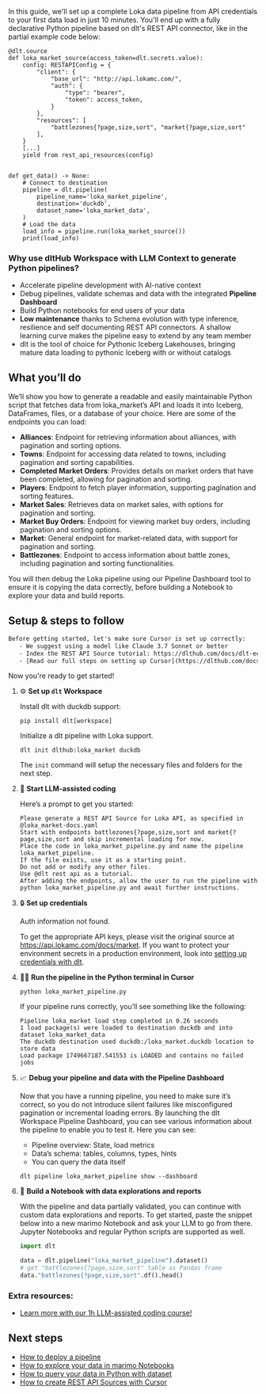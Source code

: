 In this guide, we'll set up a complete Loka data pipeline from API credentials to your first data load in just 10 minutes. You'll end up with a fully declarative Python pipeline based on dlt's REST API connector, like in the partial example code below:

```python-outcome
@dlt.source
def loka_market_source(access_token=dlt.secrets.value):
    config: RESTAPIConfig = {
        "client": {
            "base_url": "http://api.lokamc.com/",
            "auth": {
                "type": "bearer",
                "token": access_token,
            }
        },
        "resources": [
            "battlezones{?page,size,sort", "market{?page,size,sort"
        ],
    }
    [...]
    yield from rest_api_resources(config)


def get_data() -> None:
    # Connect to destination
    pipeline = dlt.pipeline(
        pipeline_name='loka_market_pipeline',
        destination='duckdb',
        dataset_name='loka_market_data', 
    )
    # Load the data
    load_info = pipeline.run(loka_market_source())
    print(load_info) 
```

### Why use dltHub Workspace with LLM Context to generate Python pipelines?

- Accelerate pipeline development with AI-native context
- Debug pipelines, validate schemas and data with the integrated **Pipeline Dashboard**
- Build Python notebooks for end users of your data
- **Low maintenance** thanks to Schema evolution with type inference, resilience and self documenting REST API connectors. A shallow learning curve makes the pipeline easy to extend by any team member
- dlt is the tool of choice for Pythonic Iceberg Lakehouses, bringing mature data loading to pythonic Iceberg with or without catalogs

## What you’ll do

We’ll show you how to generate a readable and easily maintainable Python script that fetches data from loka_market’s API and loads it into Iceberg, DataFrames, files, or a database of your choice. Here are some of the endpoints you can load:

- **Alliances**: Endpoint for retrieving information about alliances, with pagination and sorting options.
- **Towns**: Endpoint for accessing data related to towns, including pagination and sorting capabilities.
- **Completed Market Orders**: Provides details on market orders that have been completed, allowing for pagination and sorting.
- **Players**: Endpoint to fetch player information, supporting pagination and sorting features.
- **Market Sales**: Retrieves data on market sales, with options for pagination and sorting.
- **Market Buy Orders**: Endpoint for viewing market buy orders, including pagination and sorting options.
- **Market**: General endpoint for market-related data, with support for pagination and sorting.
- **Battlezones**: Endpoint to access information about battle zones, including pagination and sorting functionalities.

You will then debug the Loka pipeline using our Pipeline Dashboard tool to ensure it is copying the data correctly, before building a Notebook to explore your data and build reports.

## Setup & steps to follow

```default
Before getting started, let's make sure Cursor is set up correctly:
   - We suggest using a model like Claude 3.7 Sonnet or better
   - Index the REST API Source tutorial: https://dlthub.com/docs/dlt-ecosystem/verified-sources/rest_api/ and add it to context as **@dlt rest api**
   - [Read our full steps on setting up Cursor](https://dlthub.com/docs/dlt-ecosystem/llm-tooling/cursor-restapi#23-configuring-cursor-with-documentation)
```

Now you're ready to get started!

1. ⚙️ **Set up `dlt` Workspace**
    
    Install dlt with duckdb support:
    ```shell
    pip install dlt[workspace]
    ```

    Initialize a dlt pipeline with Loka support.
    ```shell
    dlt init dlthub:loka_market duckdb
    ```

    The `init` command will setup the necessary files and folders for the next step.
    
2. 🤠 **Start LLM-assisted coding**
    
    Here’s a prompt to get you started:
    
    ```prompt
    Please generate a REST API Source for Loka API, as specified in @loka_market-docs.yaml 
    Start with endpoints battlezones{?page,size,sort and market{?page,size,sort and skip incremental loading for now. 
    Place the code in loka_market_pipeline.py and name the pipeline loka_market_pipeline. 
    If the file exists, use it as a starting point. 
    Do not add or modify any other files. 
    Use @dlt rest api as a tutorial. 
    After adding the endpoints, allow the user to run the pipeline with python loka_market_pipeline.py and await further instructions.
    ```

    
3. 🔒 **Set up credentials** 
    
    Auth information not found.
    
    To get the appropriate API keys, please visit the original source at https://api.lokamc.com/docs/market.
    If you want to protect your environment secrets in a production environment, look into [setting up credentials with dlt](https://dlthub.com/docs/walkthroughs/add_credentials).
    
4. 🏃‍♀️ **Run the pipeline in the Python terminal in Cursor**
    
    ```shell
    python loka_market_pipeline.py
    ```
    
    If your pipeline runs correctly, you’ll see something like the following:
    
    ```shell
    Pipeline loka_market load step completed in 0.26 seconds
    1 load package(s) were loaded to destination duckdb and into dataset loka_market_data
    The duckdb destination used duckdb:/loka_market.duckdb location to store data
    Load package 1749667187.541553 is LOADED and contains no failed jobs
    ```
    
5. 📈 **Debug your pipeline and data with the Pipeline Dashboard**

    Now that you have a running pipeline, you need to make sure it’s correct, so you do not introduce silent failures like misconfigured pagination or incremental loading errors. By launching the dlt Workspace Pipeline Dashboard, you can see various information about the pipeline to enable you to test it. Here you can see:
    - Pipeline overview: State, load metrics
    - Data’s schema: tables, columns, types, hints
    - You can query the data itself
    
    ```shell
    dlt pipeline loka_market_pipeline show --dashboard
    ```
    
6. 🐍 **Build a Notebook with data explorations and reports**

    With the pipeline and data partially validated, you can continue with custom data explorations and reports. To get started, paste the snippet below into a new marimo Notebook and ask your LLM to go from there. Jupyter Notebooks and regular Python scripts are supported as well.

    
    ```python
    import dlt

   data = dlt.pipeline("loka_market_pipeline").dataset()
   # get "battlezones{?page,size,sort" table as Pandas frame
   data."battlezones{?page,size,sort".df().head()
    ```

### Extra resources:

- [Learn more with our 1h LLM-assisted coding course!](https://www.youtube.com/watch?v=GGid70rnJuM)

## Next steps

- [How to deploy a pipeline](https://dlthub.com/docs/walkthroughs/deploy-a-pipeline)
- [How to explore your data in marimo Notebooks](https://dlthub.com/docs/general-usage/dataset-access/marimo)
- [How to query your data in Python with dataset](https://dlthub.com/docs/general-usage/dataset-access/dataset)
- [How to create REST API Sources with Cursor](https://dlthub.com/docs/dlt-ecosystem/llm-tooling/cursor-restapi)